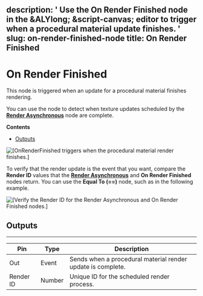 description: ' Use the On Render Finished node in the &ALYlong; &script-canvas; editor
  to trigger when a procedural material update finishes. '
slug: on-render-finished-node
title: On Render Finished
---
# On Render Finished<a name="on-render-finished-node"></a>

This node is triggered when an update for a procedural material finishes rendering\.

You can use the node to detect when texture updates scheduled by the **[Render Asynchronous](render-asynchronous-node.md)** node are complete\.

**Contents**
+ [Outputs](#on-render-finished-node-output)

![\[OnRenderFinished triggers when the procedural material render finishes.\]](/images/scripting/script-canvas/scriptcanvasnodes/script-canvas-on-render-finished-node.png)

To verify that the render update is the event that you want, compare the **Render ID** values that the **[Render Asynchronous](render-asynchronous-node.md)** and **On Render Finished** nodes return\. You can use the **Equal To \(==\)** node, such as in the following example\.

![\[Verify the Render ID for the Render Asynchronous and On Render Finished nodes.\]](/images/scripting/script-canvas/scriptcanvasnodes/script-canvas-on-render-finished-node-2.png)

## Outputs<a name="on-render-finished-node-output"></a>


****  

| Pin | Type | Description | 
| --- | --- | --- | 
| Out | Event | Sends when a procedural material render update is complete\. | 
| Render ID | Number | Unique ID for the scheduled render process\.  | 